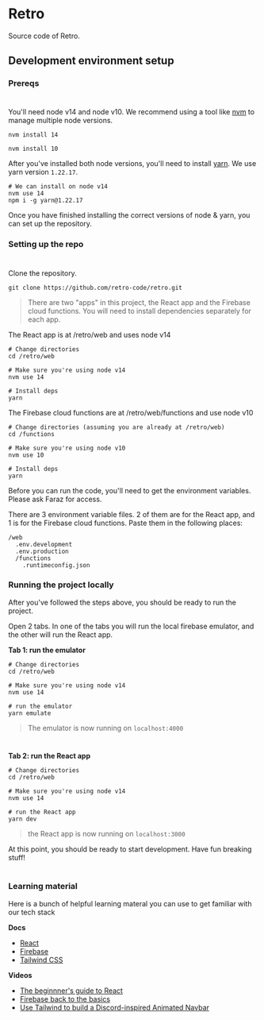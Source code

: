 # Retro

Source code of Retro.

## Development environment setup

### Prereqs

#

You'll need node v14 and node v10. We recommend using a tool like [nvm](https://github.com/nvm-sh/nvm) to manage multiple node versions.

```
nvm install 14
```

```
nvm install 10
```

After you've installed both node versions, you'll need to install [yarn](https://classic.yarnpkg.com/en/). We use yarn version `1.22.17`.

```
# We can install on node v14
nvm use 14
npm i -g yarn@1.22.17
```

Once you have finished installing the correct versions of node & yarn, you can set up the repository.

### Setting up the repo

#

Clone the repository.

```
git clone https://github.com/retro-code/retro.git
```

> There are two "apps" in this project, the React app and the Firebase cloud functions. You will need to install dependencies separately for each app.

The React app is at /retro/web and uses node v14

```
# Change directories
cd /retro/web

# Make sure you're using node v14
nvm use 14

# Install deps
yarn
```

The Firebase cloud functions are at /retro/web/functions and use node v10

```
# Change directories (assuming you are already at /retro/web)
cd /functions

# Make sure you're using node v10
nvm use 10

# Install deps
yarn
```

Before you can run the code, you'll need to get the environment variables. Please ask Faraz for access.

There are 3 environment variable files. 2 of them are for the React app, and 1 is for the Firebase cloud functions. Paste them in the following places:

```
/web
  .env.development
  .env.production
  /functions
    .runtimeconfig.json
```

### Running the project locally

After you've followed the steps above, you should be ready to run the project.

Open 2 tabs. In one of the tabs you will run the local firebase emulator, and the other will run the React app.

**Tab 1: run the emulator**

```
# Change directories
cd /retro/web

# Make sure you're using node v14
nvm use 14

# run the emulator
yarn emulate
```

> The emulator is now running on `localhost:4000`

#

**Tab 2: run the React app**

```
# Change directories
cd /retro/web

# Make sure you're using node v14
nvm use 14

# run the React app
yarn dev
```

> the React app is now running on `localhost:3000`

At this point, you should be ready to start development. Have fun breaking stuff!

#

### Learning material

Here is a bunch of helpful learning materal you can use to get familiar with our tech stack

**Docs**

- [React](https://reactjs.org/docs/getting-started.html)
- [Firebase](https://firebase.google.com/docs)
- [Tailwind CSS](https://tailwindcss.com/)

**Videos**

- [The beginnner's guide to React](https://egghead.io/courses/the-beginner-s-guide-to-react)
- [Firebase back to the basics](https://www.youtube.com/watch?v=q5J5ho7YUhA)
- [Use Tailwind to build a Discord-inspired Animated Navbar](https://www.youtube.com/watch?v=pfaSUYaSgRo)
